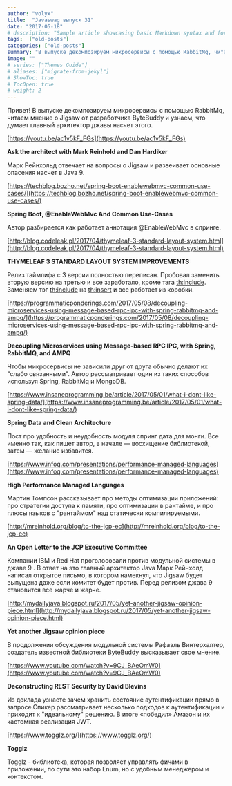```yaml
---
author: "volyx"
title:  "Javaswag выпуск 31"
date: "2017-05-18"
# description: "Sample article showcasing basic Markdown syntax and formatting for HTML elements."
tags:  ["old-posts"]
categories: ["old-posts"]
summary: "В выпуске декомпозируем микросервисы с помощью RabbitMq, читаем мнение о Jigsaw от разработчика ByteBuddy и узнаем, что думает главный архитектор джавы насчет этого."
image: ""
# series: ["Themes Guide"]
# aliases: ["migrate-from-jekyl"]
# ShowToc: true
# TocOpen: true
# weight: 2
---
```


Привет!
В выпуске декомпозируем микросервисы с помощью RabbitMq, читаем мнение о Jigsaw от разработчика ByteBuddy и узнаем, что думает главный архитектор джавы насчет этого.

[https://youtu.be/ac1v5kF_FGs](https://youtu.be/ac1v5kF_FGs)

**Ask the architect with Mark Reinhold and Dan Hardiker**

Марк Рейнхольд отвечает на вопросы о Jigsaw и развеивает основные опасения насчет  в Java 9.

[https://techblog.bozho.net/spring-boot-enablewebmvc-common-use-cases/](https://techblog.bozho.net/spring-boot-enablewebmvc-common-use-cases/)

**Spring Boot, @EnableWebMvc And Common Use-Cases**

Автор разбирается как работает аннотация @EnableWebMvc в спринге.

[http://blog.codeleak.pl/2017/04/thymeleaf-3-standard-layout-system.html](http://blog.codeleak.pl/2017/04/thymeleaf-3-standard-layout-system.html)

**THYMELEAF 3 STANDARD LAYOUT SYSTEM IMPROVEMENTS**

Релиз таймлифа c 3 версии полностью переписан. Пробовал заменить вторую версию на третью и все заработало, кроме тэга <th:include>. Заменяем тэг <th:include> на <th:insert> и все работает из коробки.

[https://programmaticponderings.com/2017/05/08/decoupling-microservices-using-message-based-rpc-ipc-with-spring-rabbitmq-and-ampq/](https://programmaticponderings.com/2017/05/08/decoupling-microservices-using-message-based-rpc-ipc-with-spring-rabbitmq-and-ampq/)

**Decoupling Microservices using Message-based RPC IPC, with Spring, RabbitMQ, and AMPQ**

Чтобы микросервисы не зависили друг от друга обычно делают их "слабо связанными". Автор рассматривает один из таких способов используя Spring, RabbitMq и MongoDB.

[https://www.insaneprogramming.be/article/2017/05/01/what-i-dont-like-spring-data/](https://www.insaneprogramming.be/article/2017/05/01/what-i-dont-like-spring-data/)

**Spring Data and Clean Architecture**

Пост про удобность и неудобность модуля спринг дата для монги. Все именно так, как пишет автор, в начале — восхищение библиотекой, затем — желание избавится.

[https://www.infoq.com/presentations/performance-managed-languages](https://www.infoq.com/presentations/performance-managed-languages)

**High Performance Managed Languages**

Мартин Томпсон рассказывает про методы оптимизации приложений: про стратегии доступа к памяти, про оптимизации в рантайме, и про плюсы языков с "рантаймом"  над статически компилируемыми.

[http://mreinhold.org/blog/to-the-jcp-ec](http://mreinhold.org/blog/to-the-jcp-ec)

**An Open Letter to the JCP Executive Committee**

Компании IBM и Red Hat проголосовали против модульной системы в джаве 9 .  В ответ на это главный архитектор Java Марк Рейнхолд написал открытое письмо, в котором намекнул, что Jigsaw будет выпущена даже если комитет будет против.  Перед релизом джава 9 становится все жарче и жарче.

[http://mydailyjava.blogspot.ru/2017/05/yet-another-jigsaw-opinion-piece.html](http://mydailyjava.blogspot.ru/2017/05/yet-another-jigsaw-opinion-piece.html)

**Yet another Jigsaw opinion piece**

В продолжении обсуждения модульной системы Рафаэль Винтерхалтер, создатель известной библиотеки ByteBuddy высказывает свое мнение.

[https://www.youtube.com/watch?v=9CJ_BAeOmW0](https://www.youtube.com/watch?v=9CJ_BAeOmW0)

**Deconstructing REST Security by David Blevins**

Из доклада узнаете зачем хранить состояние аутентификации прямо в запросе.Спикер рассматривает несколько подходов к аутентификации и приходит к "идеальному" решению. В итоге «победил» Амазон и их кастомная реализация JWT.

[https://www.togglz.org/](https://www.togglz.org/)

**Togglz**

Togglz - библиотека, которая позволяет управлять фичами в приложении, по сути это набор Enum, но с удобным менеджером и контекстом.
